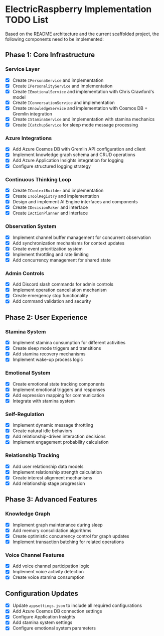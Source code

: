 # ElectricRaspberry Implementation TODO List

Based on the README architecture and the current scaffolded project, the following components need to be implemented:

## Phase 1: Core Infrastructure

### Service Layer
- [x] Create `IPersonaService` and implementation
- [x] Create `IPersonalityService` and implementation
- [x] Create `IEmotionalService` and implementation with Chris Crawford's model
- [x] Create `IConversationService` and implementation
- [x] Create `IKnowledgeService` and implementation with Cosmos DB + Gremlin integration
- [x] Create `IStaminaService` and implementation with stamina mechanics
- [x] Create `ICatchupService` for sleep mode message processing

### Azure Integrations
- [x] Add Azure Cosmos DB with Gremlin API configuration and client
- [x] Implement knowledge graph schema and CRUD operations
- [x] Add Azure Application Insights integration for logging
- [x] Configure structured logging strategy

### Continuous Thinking Loop
- [x] Create `IContextBuilder` and implementation
- [x] Create `IToolRegistry` and implementation
- [x] Design and implement AI Engine interfaces and components
- [x] Create `IDecisionMaker` and interface
- [x] Create `IActionPlanner` and interface

### Observation System
- [x] Implement channel buffer management for concurrent observation
- [x] Add synchronization mechanisms for context updates
- [x] Create event prioritization system
- [x] Implement throttling and rate limiting
- [x] Add concurrency management for shared state

### Admin Controls
- [x] Add Discord slash commands for admin controls
- [x] Implement operation cancellation mechanism
- [x] Create emergency stop functionality
- [x] Add command validation and security

## Phase 2: User Experience

### Stamina System
- [x] Implement stamina consumption for different activities
- [x] Create sleep mode triggers and transitions
- [x] Add stamina recovery mechanisms
- [x] Implement wake-up process logic

### Emotional System
- [x] Create emotional state tracking components
- [x] Implement emotional triggers and responses
- [x] Add expression mapping for communication
- [x] Integrate with stamina system

### Self-Regulation
- [x] Implement dynamic message throttling
- [x] Create natural idle behaviors
- [x] Add relationship-driven interaction decisions
- [x] Implement engagement probability calculation

### Relationship Tracking
- [x] Add user relationship data models
- [x] Implement relationship strength calculation
- [x] Create interest alignment mechanisms
- [x] Add relationship stage progression

## Phase 3: Advanced Features

### Knowledge Graph
- [x] Implement graph maintenance during sleep
- [x] Add memory consolidation algorithms
- [x] Create optimistic concurrency control for graph updates
- [x] Implement transaction batching for related operations

### Voice Channel Features
- [x] Add voice channel participation logic
- [x] Implement voice activity detection
- [x] Create voice stamina consumption

## Configuration Updates
- [x] Update `appsettings.json` to include all required configurations
- [x] Add Azure Cosmos DB connection settings
- [x] Configure Application Insights
- [x] Add stamina system settings
- [x] Configure emotional system parameters